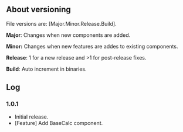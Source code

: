 ## About versioning

File versions are: [Major.Minor.Release.Build].

__Major__: Changes when new components are added.

__Minor:__ Changes when new features are addes to existing components.

__Release__: 1 for a new release and >1 for post-release fixes.

__Build__: Auto increment in binaries.

## Log

### 1.0.1

* Initial release.
* [Feature] Add BaseCalc component.